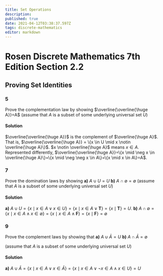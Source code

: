 ```yaml
---
title: Set Operations
description: 
published: true
date: 2021-04-12T03:38:37.597Z
tags: discrete-mathematics
editor: markdown
---
```


# Rosen Discrete Mathematics 7th Edition Section 2.2

## Proving Set Identities
### 5
Prove the complementation law by showing $\overline{\overline{\huge A}}=A$
(assume that $A$ is a subset of some underlying
universal set $U$)
#### Solution
$\overline{\overline{\huge A}}$ is the complement of $\overline{\huge A}$. That is, $\overline{\overline{\huge A}} = \{x \in U \mid x \notin \overline{\huge A}\}$. $x \notin \overline{\huge A}$ means $x \in A$. Represented differently, $\overline{\overline{\huge A}}=\{x \mid \neg x \in \overline{\huge A}\}=\{x \mid \neg \neg x \in A\}=\{x \mid x \in A\}=A$.

### 7
Prove the domination laws by showing 
**a)** $A \cup U=U$
**b)** $A \cap \emptyset=\emptyset$
(assume that $A$ is a subset of some underlying
universal set $U$)
#### Solution
**a)** $A \cup U=\{x \mid x \in A \vee x \in U\} =\{x \mid x \in A \vee \mathbf{T}\}=\{x \mid \mathbf{T}\}=U$.
**b)** $A \cap \emptyset=\{x \mid x \in A \wedge x \in \emptyset\}=\{x \mid x \in A \wedge \mathbf{F}\}=\{x \mid \mathbf{F}\}=\emptyset$

### 9 
Prove the complement laws by showing that 
**a)** $A \cup \bar{A}=U$
**b)** $A \cap \bar{A}=\emptyset$

(assume that $A$ is a subset of some underlying
universal set $U$)

#### Solution
**a)** $A \cup \bar{A}= \{ x \mid x \in A \vee x \in \bar A\} = \{ x \mid x \in A \vee \neg x \in A \wedge x \in U   \} = U$